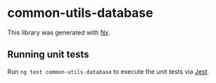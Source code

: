 # common-utils-database

This library was generated with [Nx](https://nx.dev).

## Running unit tests

Run `ng test common-utils-database` to execute the unit tests via [Jest](https://jestjs.io).
